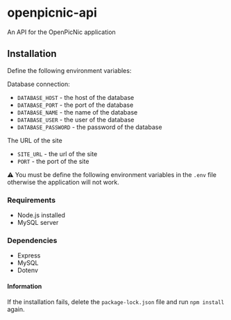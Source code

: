 # openpicnic-api
An API for the OpenPicNic application

## Installation

Define the following environment variables:

Database connection:
* `DATABASE_HOST` - the host of the database
* `DATABASE_PORT` - the port of the database
* `DATABASE_NAME` - the name of the database
* `DATABASE_USER` - the user of the database
* `DATABASE_PASSWORD` - the password of the database

The URL of the site
* `SITE_URL` - the url of the site
* `PORT` - the port of the site

⚠ You must be define the following environment variables in the `.env` file otherwise the application will not work.

### Requirements

* Node.js installed
* MySQL server

### Dependencies

* Express
* MySQL
* Dotenv

#### Information

If the installation fails, delete the `package-lock.json` file and run `npm install` again.
